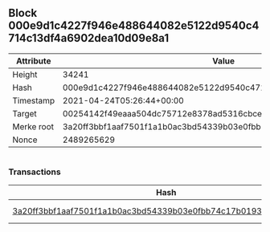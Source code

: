 ## Block 000e9d1c4227f946e488644082e5122d9540c4714c13df4a6902dea10d09e8a1

Attribute | Value
--- | ---
Height | 34241
Hash | 000e9d1c4227f946e488644082e5122d9540c4714c13df4a6902dea10d09e8a1
Timestamp | 2021-04-24T05:26:44+00:00
Target | 00254142f49eaaa504dc75712e8378ad5316cbcead634704b3734b6271167cc4
Merke root | 3a20ff3bbf1aaf7501f1a1b0ac3bd54339b03e0fbb74c17b0193785afc4323e7
Nonce | 2489265629

```

```

### Transactions

Hash | Amount
--- | ---
[3a20ff3bbf1aaf7501f1a1b0ac3bd54339b03e0fbb74c17b0193785afc4323e7](3a20ff3bbf1aaf7501f1a1b0ac3bd54339b03e0fbb74c17b0193785afc4323e7.md) | 10.00000000 SKEPTI 
